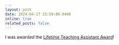 ```yaml
---
layout: post
date: 2024-04-17 15:59:00-0400
inline: true
related_posts: false
---
```


I was awarded the [Lifetime Teaching Assistant Award](https://cs.illinois.edu/about/awards/graduate-fellowships-awards/illinois-computer-science-outstanding-teaching-assistant)!
